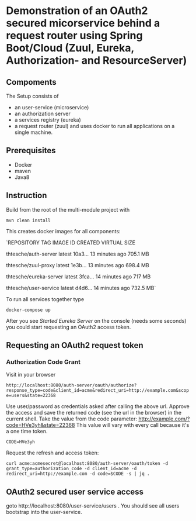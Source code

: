 # Demonstration of an OAuth2 secured micorservice behind a request router using Spring Boot/Cloud (Zuul, Eureka, Authorization- and ResourceServer)

## Compoments

The Setup consists of 

* an user-service (microservice)
* an authorization server
* a services registry (eureka)
* a request router (zuul)
and uses docker to run all applications on a single machine.

## Prerequisites
* Docker
* maven
* Java8

## Instruction

Build from the root of the multi-module project with 

`mvn clean install`

This creates docker images for all components:

`REPOSITORY               TAG                 IMAGE ID       CREATED             VIRTUAL SIZE

thtesche/auth-server     latest              10a3...        13 minutes ago      705.1 MB

thtesche/zuul-proxy      latest              1e3b...        13 minutes ago      698.4 MB

thtesche/eureka-server   latest              3fca...        14 minutes ago      717 MB

thtesche/user-service    latest              d4d6...        14 minutes ago      732.5 MB`


To run all services together type 

`docker-compose up`

After you see *Started Eureka Server* on the console (needs some seconds) you could start requesting an OAuth2 access token.

## Requesting an OAuth2 request token

### Authorization Code Grant
Visit in your browser

`http://localhost:8080/auth-server/oauth/authorize?response_type=code&client_id=acme&redirect_uri=http://example.com&scope=users&state=22368`

Use user/password as credentials asked after calling the above url.
Approve the access and save the returned code (see the url in the browser) in the current shell. Take the value from the code parameter: http://example.com/?code=HVe3yh&state=22368
This value will vary with every call because it's a one time token.

`CODE=HVe3yh`

Request the refresh and access token:

`curl acme:acmesecret@localhost:8080/auth-server/oauth/token -d grant_type=authorization_code -d client_id=acme -d redirect_uri=http://example.com -d code=$CODE -s | jq .`

## OAuth2 secured user service access

 goto http://localhost:8080/user-service/users . You should see all users bootstrap into the user-service.



